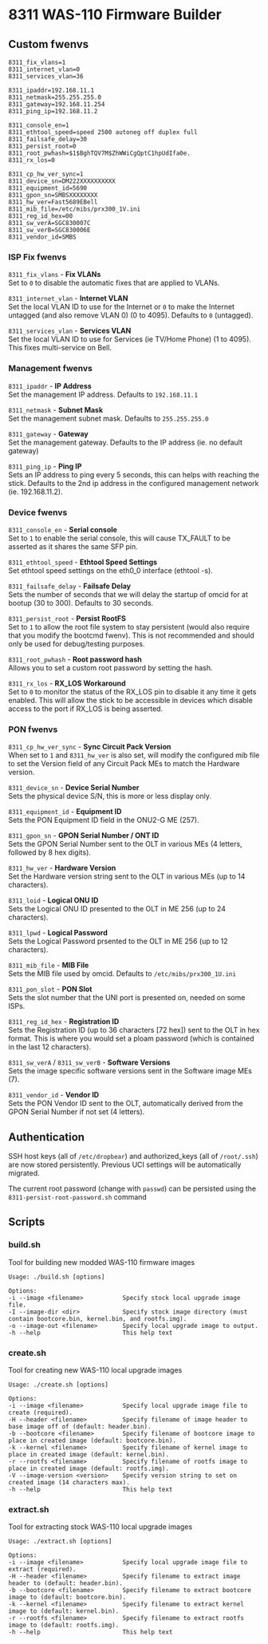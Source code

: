 # 8311 WAS-110 Firmware Builder

## Custom fwenvs
```
8311_fix_vlans=1
8311_internet_vlan=0
8311_services_vlan=36

8311_ipaddr=192.168.11.1
8311_netmask=255.255.255.0
8311_gateway=192.168.11.254
8311_ping_ip=192.168.11.2

8311_console_en=1
8311_ethtool_speed=speed 2500 autoneg off duplex full
8311_failsafe_delay=30
8311_persist_root=0
8311_root_pwhash=$1$BghTQV7M$ZhWWiCgQptC1hpUdIfa0e.
8311_rx_los=0

8311_cp_hw_ver_sync=1
8311_device_sn=DM222XXXXXXXXXX
8311_equipment_id=5690
8311_gpon_sn=SMBSXXXXXXXX
8311_hw_ver=Fast5689EBell
8311_mib_file=/etc/mibs/prx300_1V.ini
8311_reg_id_hex=00
8311_sw_verA=SGC830007C
8311_sw_verB=SGC830006E
8311_vendor_id=SMBS
```


### ISP Fix fwenvs
`8311_fix_vlans` - **Fix VLANs**  
Set to `0` to disable the automatic fixes that are applied to VLANs.  

`8311_internet_vlan` - **Internet VLAN**  
Set the local VLAN ID to use for the Internet or `0` to make the Internet untagged (and also remove VLAN 0) (0 to 4095). Defaults to `0` (untagged).  

`8311_services_vlan` - **Services VLAN**  
Set the local VLAN ID to use for Services (ie TV/Home Phone) (1 to 4095). This fixes multi-service on Bell.  


### Management fwenvs
`8311_ipaddr` - **IP Address**  
Set the management IP address. Defaults to `192.168.11.1`  

`8311_netmask` - **Subnet Mask**  
Set the management subnet mask. Defaults to `255.255.255.0`  

`8311_gateway` - **Gateway**  
Set the management gateway. Defaults to the IP address (ie. no default gateway)  

`8311_ping_ip` - **Ping IP**  
Sets an IP address to ping every 5 seconds, this can helps with reaching the stick. Defaults to the 2nd ip address in the configured management network (ie. 192.168.11.2).  


### Device fwenvs
`8311_console_en` - **Serial console**  
Set to `1` to enable the serial console, this will cause TX_FAULT to be asserted as it shares the same SFP pin.  

`8311_ethtool_speed` - **Ethtool Speed Settings**  
Set ethtool speed settings on the eth0_0 interface (ethtool -s).  

`8311_failsafe_delay` - **Failsafe Delay**  
Sets the number of seconds that we will delay the startup of omcid for at bootup (30 to 300). Defaults to 30 seconds.  

`8311_persist_root` - **Persist RootFS**  
Set to `1` to allow the root file system to stay persistent (would also require that you modify the bootcmd fwenv). This is not recommended and should only be used for debug/testing purposes.  

`8311_root_pwhash` - **Root password hash**  
Allows you to set a custom root password by setting the hash.  

`8311_rx_los` - **RX_LOS Workaround**  
Set to `0` to monitor the status of the RX_LOS pin to disable it any time it gets enabled. This will allow the stick to be accessible in devices which disable access to the port if RX_LOS is being asserted.  


### PON fwenvs
`8311_cp_hw_ver_sync` - **Sync Circuit Pack Version**  
When set to `1` and `8311_hw_ver` is also set, will modify the configured mib file to set the Version field of any Circuit Pack MEs to match the Hardware version.  

`8311_device_sn` - **Device Serial Number**  
Sets the physical device S/N, this is more or less display only.  

`8311_equipment_id` - **Equipment ID**  
Sets the PON Equipment ID field in the ONU2-G ME (257).  

`8311_gpon_sn` - **GPON Serial Number / ONT ID**  
Sets the GPON Serial Number sent to the OLT in various MEs (4 letters, followed by 8 hex digits).  

`8311_hw_ver` - **Hardware Version**  
Set the Hardware version string sent to the OLT in various MEs (up to 14 characters).  

`8311_loid` - **Logical ONU ID**  
Sets the Logical ONU ID presented to the OLT in ME 256 (up to 24 characters).  

`8311_lpwd` - **Logical Password**  
Sets the Logical Password prsented to the OLT in ME 256 (up to 12 characters).  

`8311_mib_file` - **MIB File**  
Sets the MIB file used by omcid. Defaults to `/etc/mibs/prx300_1U.ini`  

`8311_pon_slot` - **PON Slot**  
Sets the slot number that the UNI port is presented on, needed on some ISPs.  

`8311_reg_id_hex` - **Registration ID**  
Sets the Registration ID (up to 36 characters [72 hex]) sent to the OLT in hex format. This is where you would set a ploam password (which is contained in the last 12 characters).  

`8311_sw_verA` / `8311_sw_verB` - **Software Versions**  
Sets the image specific software versions sent in the Software image MEs (7).  

`8311_vendor_id` - **Vendor ID**  
Sets the PON Vendor ID sent to the OLT, automatically derived from the GPON Serial Number if not set (4 letters).  



## Authentication
SSH host keys (all of `/etc/dropbear`) and authorized_keys (all of `/root/.ssh`) are now stored persistently.
Previous UCI settings will be automatically migrated.

The current root password (change with `passwd`) can be persisted using the `8311-persist-root-password.sh` command



## Scripts

### build.sh
Tool for building new modded WAS-110 firmware images
```
Usage: ./build.sh [options]

Options:
-i --image <filename>           Specify stock local upgrade image file.
-I --image-dir <dir>            Specify stock image directory (must contain bootcore.bin, kernel.bin, and rootfs.img).
-o --image-out <filename>       Specify local upgrade image to output.
-h --help                       This help text
```

### create.sh
Tool for creating new WAS-110 local upgrade images
```
Usage: ./create.sh [options]

Options:
-i --image <filename>           Specify local upgrade image file to create (required).
-H --header <filename>          Specify filename of image header to base image off of (default: header.bin).
-b --bootcore <filename>        Specify filename of bootcore image to place in created image (default: bootcore.bin).
-k --kernel <filename>          Specify filename of kernel image to place in created image (default: kernel.bin).
-r --rootfs <filename>          Specify filename of rootfs image to place in created image (default: rootfs.img).
-V --image-version <version>    Specify version string to set on created image (14 characters max).
-h --help                       This help text
```


### extract.sh
Tool for extracting stock WAS-110 local upgrade images
```
Usage: ./extract.sh [options]

Options:
-i --image <filename>           Specify local upgrade image file to extract (required).
-H --header <filename>          Specify filename to extract image header to (default: header.bin).
-b --bootcore <filename>        Specify filename to extract bootcore image to (default: bootcore.bin).
-k --kernel <filename>          Specify filename to extract kernel image to (default: kernel.bin).
-r --rootfs <filename>          Specify filename to extract rootfs image to (default: rootfs.img).
-h --help                       This help text
```

